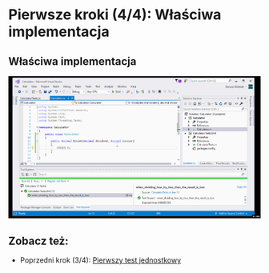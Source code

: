 # Pierwsze kroki (4/4): Właściwa implementacja

## Właściwa implementacja

!["Właściwa implementacja"](3-valid-implementation.gif)

## Zobacz też:

- Poprzedni krok (3/4): [Pierwszy test jednostkowy](2-first-test.md)